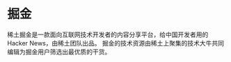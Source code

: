 # 掘金

稀土掘金是一款面向互联网技术开发者的内容分享平台，给中国开发者用的 Hacker News，由稀土团队出品。 掘金的技术资源由稀土上聚集的技术大牛共同编辑为掘金用户筛选出最优质的干货。


